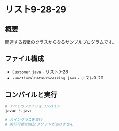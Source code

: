 # リスト9-28-29

## 概要
関連する複数のクラスからなるサンプルプログラムです。

## ファイル構成
- `Customer.java` - リスト9-28
- `FunctionalDataProcessing.java` - リスト9-29

## コンパイルと実行
```bash
# すべてのファイルをコンパイル
javac *.java

# メインクラスを実行
# 実行可能なmainメソッドがありません
```
